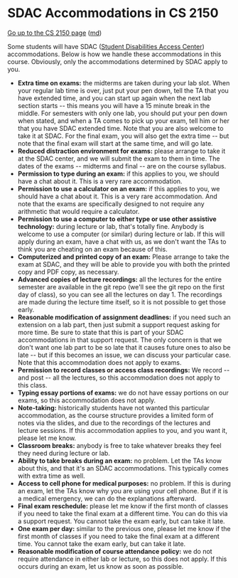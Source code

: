 SDAC Accommodations in CS 2150
==============================

[Go up to the CS 2150 page](index.html) ([md](index.md))

Some students will have SDAC ([Student Disabilities Access Center](https://www.studenthealth.virginia.edu/SDAC)) accommodations.  Below is how we handle these accommodations in this course.  Obviously, only the accommodations determined by SDAC apply to you.


- **Extra time on exams:** the midterms are taken during your lab slot.  When your regular lab time is over, just put your pen down, tell the TA that you have extended time, and you can start up again when the next lab section starts -- this means you will have a 15 minute break in the middle.  For semesters with only one lab, you should put your pen down when stated, and when a TA comes to pick up your exam, tell him or her that you have SDAC extended time.  Note that you are also welcome to take it at SDAC.  For the final exam, you will also get the extra time -- but note that the final exam will start at the same time, and will go late.
- **Reduced distraction environment for exams:** please arrange to take it at the SDAC center, and we will submit the exam to them in time.  The dates of the exams -- midterms and final -- are on the course syllabus.
- **Permission to type during an exam:** if this applies to you, we should have a chat about it.  This is a very rare accommodation.
- **Permission to use a calculator on an exam:** if this applies to you, we should have a chat about it.  This is a very rare accommodation.  And note that the exams are specifically designed to not require any arithmetic that would require a calculator.
- **Permission to use a computer to either type or use other assistive technology:** during lecture or lab, that's totally fine.  Anybody is welcome to use a computer (or similar) during lecture or lab.  If this will apply during an exam, have a chat with us, as we don't want the TAs to think you are cheating on an exam because of this.
- **Computerized and printed copy of an exam:** Please arrange to take the exam at SDAC, and they will be able to provide you with both the printed copy and PDF copy, as necessary.
- **Advanced copies of lecture recordings:** all the lectures for the entire semester are available in the git repo (we'll see the git repo on the first day of class), so you can see all the lectures on day 1.  The recordings are made during the lecture time itself, so it is not possible to get those early.
- **Reasonable modification of assignment deadlines:** if you need such an extension on a lab part, then just submit a support request asking for more time.  Be sure to state that this is part of your SDAC accommodations in that support request.  The only concern is that we don't want one lab part to be so late that it causes future ones to also be late -- but if this becomes an issue, we can discuss your particular case.  Note that this accommodation does not apply to exams.
- **Permission to record classes or access class recordings:** We record -- and post -- all the lectures, so this accommodation does not apply to this class.
- **Typing essay portions of exams:** we do not have essay portions on our exams, so this accommodation does not apply.
- **Note-taking:** historically students have not wanted this particular accommodation, as the course structure provides a limited form of notes via the slides, and due to the recordings of the lectures and lecture sessions.  If this accommodation applies to you, and you want it, please let me know.
- **Classroom breaks:** anybody is free to take whatever breaks they feel they need during lecture or lab.
- **Ability to take breaks during an exam:** no problem.  Let the TAs know about this, and that it's an SDAC accommodations.  This typically comes with extra time as well.
- **Access to cell phone for medical purposes:** no problem.  If this is during an exam, let the TAs know why you are using your cell phone.  But if it is a medical emergency, we can do the explanations afterward.
- **Final exam reschedule:** please let me know if the first month of classes if you need to take the final exam at a different time.  You can do this via a support request.  You cannot take the exam early, but can take it late.
- **One exam per day:** similar to the previous one, please let me know if the first month of classes if you need to take the final exam at a different time.  You cannot take the exam early, but can take it late.
- **Reasonable modification of course attendance policy:** we do not require attendance in either lab or lecture, so this does not apply.  If this occurs during an exam, let us know as soon as possible.
